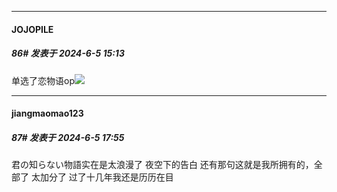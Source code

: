 ﻿
*****

####  JOJOPILE  
##### 86#       发表于 2024-6-5 15:13

单选了恋物语op<img src="https://static.saraba1st.com/image/smiley/face2017/075.png" referrerpolicy="no-referrer">


*****

####  jiangmaomao123  
##### 87#       发表于 2024-6-5 17:55

君の知らない物語实在是太浪漫了 夜空下的告白 还有那句这就是我所拥有的，全部了 太加分了 过了十几年我还是历历在目

